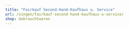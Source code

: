```yaml
---
title: "Fairkauf Second-Hand-Kaufhaus u. Service"
url: /singen/fairkauf-second-hand-kaufhaus-u-service/
shop: Gebrauchtwaren
---
```

